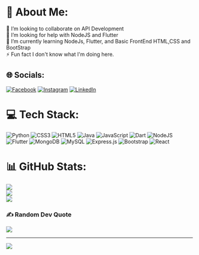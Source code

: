 # 💫 About Me:
👯 I’m looking to collaborate on API Development<br>🤝 I’m looking for help with NodeJS and Flutter<br>🌱 I’m currently learning NodeJs, Flutter, and Basic FrontEnd HTML,CSS and BootStrap<br>⚡ Fun fact I don't know what I'm doing here.


## 🌐 Socials:
[![Facebook](https://img.shields.io/badge/Facebook-%231877F2.svg?logo=Facebook&logoColor=white)](https://facebook.com/sandeshrestha115) [![Instagram](https://img.shields.io/badge/Instagram-%23E4405F.svg?logo=Instagram&logoColor=white)](https://instagram.com/vanity_o.0) [![LinkedIn](https://img.shields.io/badge/LinkedIn-%230077B5.svg?logo=linkedin&logoColor=white)](https://linkedin.com/in/sandesh-shrestha-4405521b8) 

# 💻 Tech Stack:
![Python](https://img.shields.io/badge/python-3670A0?style=for-the-badge&logo=python&logoColor=ffdd54) ![CSS3](https://img.shields.io/badge/css3-%231572B6.svg?style=for-the-badge&logo=css3&logoColor=white) ![HTML5](https://img.shields.io/badge/html5-%23E34F26.svg?style=for-the-badge&logo=html5&logoColor=white) ![Java](https://img.shields.io/badge/java-%23ED8B00.svg?style=for-the-badge&logo=java&logoColor=white) ![JavaScript](https://img.shields.io/badge/javascript-%23323330.svg?style=for-the-badge&logo=javascript&logoColor=%23F7DF1E) ![Dart](https://img.shields.io/badge/dart-%230175C2.svg?style=for-the-badge&logo=dart&logoColor=white) ![NodeJS](https://img.shields.io/badge/node.js-6DA55F?style=for-the-badge&logo=node.js&logoColor=white) ![Flutter](https://img.shields.io/badge/Flutter-%2302569B.svg?style=for-the-badge&logo=Flutter&logoColor=white) ![MongoDB](https://img.shields.io/badge/MongoDB-%234ea94b.svg?style=for-the-badge&logo=mongodb&logoColor=white) ![MySQL](https://img.shields.io/badge/mysql-%2300f.svg?style=for-the-badge&logo=mysql&logoColor=white) ![Express.js](https://img.shields.io/badge/express.js-%23404d59.svg?style=for-the-badge&logo=express&logoColor=%2361DAFB) ![Bootstrap](https://img.shields.io/badge/bootstrap-%23563D7C.svg?style=for-the-badge&logo=bootstrap&logoColor=white) ![React](https://img.shields.io/badge/react-%2320232a.svg?style=for-the-badge&logo=react&logoColor=%2361DAFB)
# 📊 GitHub Stats:
![](https://github-readme-stats.vercel.app/api?username=SunDess&theme=dark&hide_border=false&include_all_commits=false&count_private=false)<br/>
![](https://github-readme-streak-stats.herokuapp.com/?user=SunDess&theme=dark&hide_border=false)<br/>
![](https://github-readme-stats.vercel.app/api/top-langs/?username=SunDess&theme=dark&hide_border=false&include_all_commits=false&count_private=false&layout=compact)

### ✍️ Random Dev Quote
![](https://quotes-github-readme.vercel.app/api?type=horizontal&theme=dark)

---
[![](https://visitcount.itsvg.in/api?id=SunDess&icon=0&color=0)](https://visitcount.itsvg.in)

<!-- Proudly created with GPRM ( https://gprm.itsvg.in ) -->
